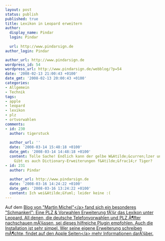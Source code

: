 ```yaml
---
layout: post
status: publish
published: true
title: Lexikon in Leopard erweitern
author:
  display_name: Pindar
  login: Pindar
  
  url: http://www.pindarsign.de
author_login: Pindar

author_url: http://www.pindarsign.de
wordpress_id: 54
wordpress_url: http://www.pindarsign.de/webblog/?p=54
date: '2008-02-13 21:00:43 +0100'
date_gmt: '2008-02-13 20:00:43 +0100'
categories:
- Allgemein
- Technik
tags:
- apple
- leopard
- lexikon
- plz
- ortvorwahlen
comments:
- id: 230
  author: tigerstuck
  
  author_url: ''
  date: '2008-03-14 15:48:18 +0100'
  date_gmt: '2008-03-14 14:48:18 +0100'
  content: Tolle Sache! Endlich kann der gelbe W&Atilde;&curren;lzer unter Tisch weg.
    Gibt es auch Dictionary-Erweiterungen f&Atilde;&frac14;r Tiger?
- id: 231
  author: Pindar
  
  author_url: http://www.pindarsign.de
  date: '2008-03-16 14:24:22 +0100'
  date_gmt: '2008-03-16 13:24:22 +0100'
  content: Ich wei&Atilde;&Yuml; leider keine :(
---
```

<p>Auf dem <a href="http:&#47;&#47;joyofscripting.com&#47;wp&#47;?p=109" target="_blank">Blog von "Martin Michel"<&#47;a> fand sich ein besonderes "Schmankerl": Eine PLZ &amp; Vorwahlen Erweiterung f&Atilde;&frac14;r das Lexikon unter Leopard. All denen, die deutsche Telefonvorwahlen und PLZ &Atilde;&para;fter nachschauen m&Atilde;&frac14;ssen, sei dieses hilfreiche Plugin empfohlen. Auch die Installation ist sehr simpel. Wer seine eigene Erweiterung schreiben m&Atilde;&para;chte, findet auf den <a href="http:&#47;&#47;developer.apple.com&#47;documentation&#47;UserExperience&#47;Conceptual&#47;DictionaryServicesProgGuide&#47;prepare&#47;chapter_3_section_1.html#&#47;&#47;apple_ref&#47;doc&#47;uid&#47;TP40006152-CH3-SW7" target="_blank">Apple Seiten<&#47;a> mehr Informationen dar&Atilde;&frac14;ber.</p>

